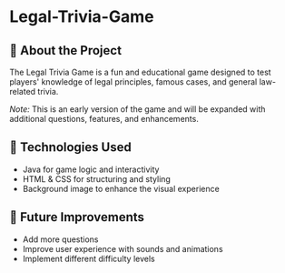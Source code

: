 # Legal-Trivia-Game

## 🎯 About the Project 
The Legal Trivia Game is a fun and educational game designed to test players' knowledge of legal principles, famous cases, and general law-related trivia. 

*Note:* This is an early version of the game and will be expanded with additional questions, features, and enhancements.

## 📌 Technologies Used 
- Java for game logic and interactivity
- HTML & CSS for structuring and styling
- Background image to enhance the visual experience

## 🚧 Future Improvements
- Add more questions
- Improve user experience with sounds and animations
- Implement different difficulty levels



